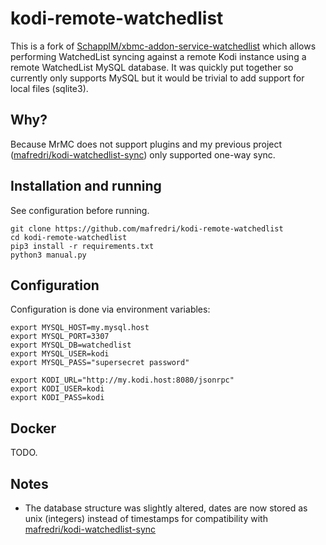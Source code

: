 # kodi-remote-watchedlist

This is a fork of [SchapplM/xbmc-addon-service-watchedlist](https://github.com/SchapplM/xbmc-addon-service-watchedlist) which allows performing WatchedList syncing against a remote Kodi instance using a remote WatchedList MySQL database. It was quickly put together so currently only supports MySQL but it would be trivial to add support for local files (sqlite3).

## Why?

Because MrMC does not support plugins and my previous project ([mafredri/kodi-watchedlist-sync](https://github.com/mafredri/kodi-watchedlist-sync)) only supported one-way sync.

## Installation and running

See configuration before running.

```
git clone https://github.com/mafredri/kodi-remote-watchedlist
cd kodi-remote-watchedlist
pip3 install -r requirements.txt
python3 manual.py
```

## Configuration

Configuration is done via environment variables:

```
export MYSQL_HOST=my.mysql.host
export MYSQL_PORT=3307
export MYSQL_DB=watchedlist
export MYSQL_USER=kodi
export MYSQL_PASS="supersecret password"

export KODI_URL="http://my.kodi.host:8080/jsonrpc"
export KODI_USER=kodi
export KODI_PASS=kodi
```

## Docker

TODO.

## Notes

- The database structure was slightly altered, dates are now stored as unix (integers) instead of timestamps for compatibility with [mafredri/kodi-watchedlist-sync](https://github.com/mafredri/kodi-watchedlist-sync)
